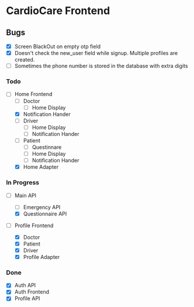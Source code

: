 # CardioCare Frontend

## Bugs

- [x] Screen BlackOut on empty otp field
- [x] Doesn't check the new_user field while signup. Multiple profiles are created.
- [ ] Sometimes the phone number is stored in the database with extra digits

### Todo

- [ ] Home Frontend
  - [ ] Doctor
    - [ ] Home Display
  - [x] Notification Hander
  - [ ] Driver
    - [ ] Home Display
    - [ ] Notification Hander
  - [ ] Patient
    - [ ] Questinnare
    - [ ] Home Display
    - [ ] Notification Hander
  - [x] Home Adapter

### In Progress

- [ ] Main API

  - [ ] Emergency API
  - [x] Questionnaire API

- [ ] Profile Frontend
  - [x] Doctor
  - [x] Patient
  - [x] Driver
  - [x] Profile Adapter

### Done

- [x] Auth API
- [x] Auth Frontend
- [x] Profile API
